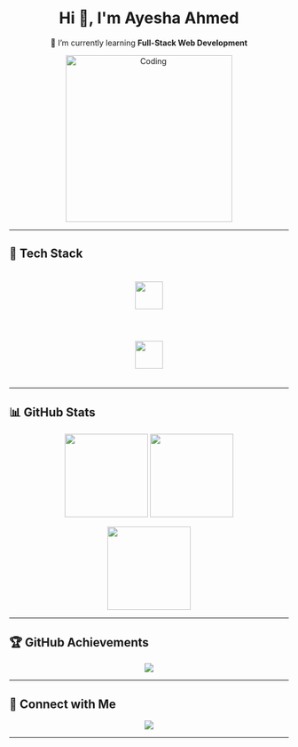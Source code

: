 <h1 align="center">Hi 👋, I'm Ayesha Ahmed</h1>

<p align="center">
  🌱 I’m currently learning <strong>Full-Stack Web Development</strong>
</p>

<div align="center">
  <img src="https://i.pinimg.com/originals/81/17/8b/81178b47a8598f0c81c4799f2cdd4057.gif" width="300" alt="Coding" />
</div>

---

## 🚀 Tech Stack

<div align="center">
  <img src="https://skillicons.dev/icons?i=html,css,js,ts,react,tailwind,express,firebase,nodejs,py" height="50" style="margin: 20px;" />
  <br><br>
  <img src="https://skillicons.dev/icons?i=git,github,vscode,vercel" height="50" style="margin: 20px;" />
</div>

---

## 📊 GitHub Stats

<p align="center">
  <img src="https://github-readme-stats.vercel.app/api?username=AyeshaAhmed1573&show_icons=true&theme=dracula" height="150" />
  <img src="https://github-readme-stats.vercel.app/api/top-langs/?username=AyeshaAhmed1573&layout=compact&theme=dracula" height="150" />
</p>

<p align="center">
  <img src="https://github-readme-streak-stats.herokuapp.com?user=AyeshaAhmed1573&theme=dracula" height="150" />
</p>

---

## 🏆 GitHub Achievements

<p align="center">
  <img src="https://github-profile-trophy.vercel.app/?username=AyeshaAhmed1573&theme=dracula&margin-w=10&margin-h=10" />
</p>

---

## 🔗 Connect with Me

<p align="center">
  <a href="https://www.linkedin.com/in/ayesha-ahmed-7a3b77262" target="_blank">
    <img src="https://img.shields.io/badge/LinkedIn-Ayesha%20Ahmed-0077B5?style=for-the-badge&logo=linkedin&logoColor=white" />
  </a>
</p>

---
